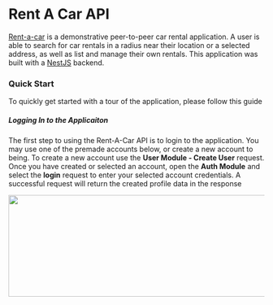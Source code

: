 # Rent A Car API
[Rent-a-car](https://github.com/Pioneer18/Rent-A-Car) is a demonstrative peer-to-peer car rental application. A user is able to search for car rentals in a radius near their location or a selected address, as well as list and manage their own rentals. This application was built with a [NestJS](https://nestjs.com) backend.

### Quick Start
To quickly get started with a tour of the application, please follow this guide

##### **Logging In to the Applicaiton**
The first step to using the Rent-A-Car API is to login to the application. You may use one of the premade accounts below, or create a new account to being. To create a new account use the **User Module - Create User** request. Once you have created or selected an account, open the **Auth Module** and select the **login** request to enter your selected account credentials. A successful request will return the created profile data in the response

<img src="https://media.giphy.com/media/vwQz6tQnjMwSSOdp7x/giphy.gif" width="600" height="200">
